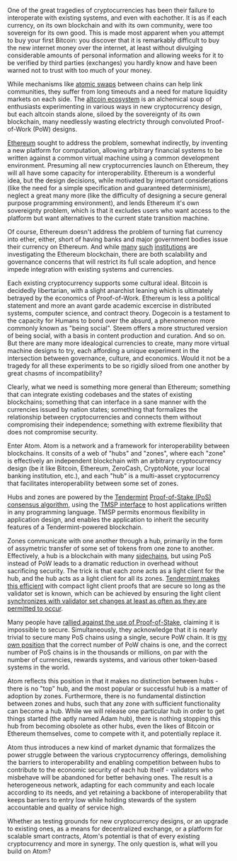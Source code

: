 One of the great tragedies of cryptocurrencies has been their failure to interoperate with existing systems, and even with eachother.
It is as if each currency, on its own blockchain and with its own community, were too sovereign for its own good.
This is made most apparent when you attempt to buy your first Bitcoin: you discover that it is remarkably 
difficult to buy the new internet money over the internet, at least without divulging considerable amounts of personal information and 
allowing weeks for it to be verified by third parties (exchanges) you hardly know and have been warned not to trust with too much of your money.	

While mechanisms like [atomic swaps](https://en.bitcoin.it/wiki/Atomic_cross-chain_trading) between chains can help link communities,
they suffer from long timeouts and a need for mature liquidity markets on each side.
The [altcoin ecosystem](https://coinmarketcap.com/) is an alchemical soup of enthusiasts experimenting in various ways in new cryptocurrency design,
but each altcoin stands alone, siloed by the sovereignty of its own blockchain, 
many needlessly wasting electricty through convoluted Proof-of-Work (PoW) designs.

[Ethereum](https://ethereum.org/) sought to address the problem, somewhat indirectly, by inventing a new platform for computation, 
allowing arbitrary financial systems to be written against a common virtual machine using a common development environment.
Presuming all new cryptocurrencies launch on Ethereum, they will all have some capacity for interoperability.
Ethereum is a wonderful idea, but the design decisions, while motivated by important considerations
(like the need for a simple specification and guaranteed determinism), neglect a great many more 
(like the difficulty of designing a secure general purpose programming environment),
and lends Ethereum it's own sovereignty problem, which is that it excludes users who want access to the platform
but want alternatives to the current state transition machine.

Of course, Ethereum doesn't address the problem of turning fiat currency into ether, either,
short of having banks and major government bodies issue their currency on Ethereum.
And while [many](http://www.coindesk.com/south-africa-diy-ethereum-blockchain-tests/) 
[such](http://www.coindesk.com/south-africa-diy-ethereum-blockchain-tests/) 
[institutions](http://www.coindesk.com/fidor-ethereum-core-banking/) 
are investigating the Ethereum blockchain,
there are both scalability and governance concerns that will restrict its full scale adoption,
and hence impede integration with existing systems and currencies.

Each existing cryptocurrency supports some cultural ideal. 
Bitcoin is decidedly libertarian, with a slight anarchist leaning which is ultimately betrayed by the economics of Proof-of-Work.
Ethereum is less a political statement and more an avant garde academic excercise in distributed systems, computer science, and contract theory.
Dogecoin is a testament to the capacity for Humans to bond over the absurd, a phenomenon more commonly known as "being social".
Steem offers a more structured version of being social, with a basis in content production and curation.
And so on. But there are many more idealogical currencies to create, 
many more virtual machine designs to try,
each affording a unique experiment in the intersection between governance, culture, and economics.
Would it not be a tragedy for all these experiments to be so rigidly siloed from one another by great chasms of incompatibility?

Clearly, what we need is something more general than Ethereum;
something that can integrate existing codebases and the states of existing blockchains;
something that can interface in a sane manner with the currencies issued by nation states;
something that formalizes the relationship between cryptocurrencies and connects them without compromising their independence;
something with extreme flexibility that does not compromise security.

Enter Atom. Atom is a network and a framework for interoperability between blockchains.
It consits of a web of "hubs" and "zones", where each "zone" is effectively an independent blockchain
with an arbitrary cryptocurrency design (be it like Bitcoin, Ethereum, ZeroCash, CryptoNote, your local banking institution, etc.), 
and each "hub" is a multi-asset cryptocurrency that facilitates interoperability between some set of zones.

Hubs and zones are powered by the [Tendermint](http://tendermint.com/) [Proof-of-Stake (PoS) consensus algorithm](https://github.com/tendermint/tendermint/wiki/Byzantine-Consensus-Algorithm), 
using the [TMSP interface](http://tendermint.com/blog/tendermint-socket-protocol/) to host applications written in any programming language.
TMSP permits enormous flexibility in application design, and enables the application
to inherit the security features of a Tendermint-powered blockchain.

Zones communicate with one another through a hub, 
primarily in the form of assymetric transfer of some set of tokens from one zone to another.
Effectively, a hub is a blockchain with many [sidechains](https://blockstream.com/sidechains.pdf),
but using PoS instead of PoW leads to a dramatic reduction in overhead without sacrificing security.
The trick is that each zone acts as a light client for the hub, and the hub acts as a light client for all its zones.
[Tendermint makes this efficient](https://github.com/tendermint/tendermint/wiki/Light-Client-Protocol) with compact light client proofs that 
are secure so long as the validator set is known,
which can be achieved by ensuring the light client [synchronizes with validator set changes at least as often as they are permitted to occur](https://blog.ethereum.org/2014/11/25/proof-stake-learned-love-weak-subjectivity/).

Many people have [rallied against the use of Proof-of-Stake](https://download.wpsoftware.net/bitcoin/pos.pdf), claiming it is impossible to secure.
Simultaneously, they acknowledge that it is nearly trivial to secure many PoS chains using a single, secure PoW chain. 
It is [my own position](https://twitter.com/buchmanster/status/738550345597648896) that the correct number of PoW chains is one,
and the correct number of PoS chains is in the thousands or millions, on par with the number of currencies, rewards systems, and various 
other token-based systems in the world.

Atom reflects this position in that it makes no distinction between hubs - 
there is no "top" hub, and the most popular or successful hub is a matter of adoption by zones. 
Furthermore, there is no fundamental distinction between zones and hubs,
such that any zone with sufficient functionality can become a hub.
While we will release one particular hub in order to get things started (the aptly named Adam hub),
there is nothing stopping this hub from becoming obsolete as other hubs, even the likes of Bitcoin or Ethereum themselves,
come to compete with it, and potentially replace it.

Atom thus introduces a new kind of market dynamic that formalizes the power struggle between the
various cryptocurrency offerings, demolishing the barriers to interoperability and enabling
competition between hubs to contribute to the economic security of each hub itself - 
validators who misbehave will be abandoned for better behaving ones.
The result is a heterogeneous network, adapting for each community and each locale according to its needs,
and yet retaining a backbone of interoperability that keeps 
barriers to entry low while holding stewards of the system accountable and quality of service high.

Whether as testing grounds for new cryptocurrency designs, or an upgrade to existing ones, 
as a means for decentralized exchange, or a platform for scalable smart contracts,
Atom's potential is that of every existing cryptocurrency and more in synergy.
The only question is, what will you build on Atom?
